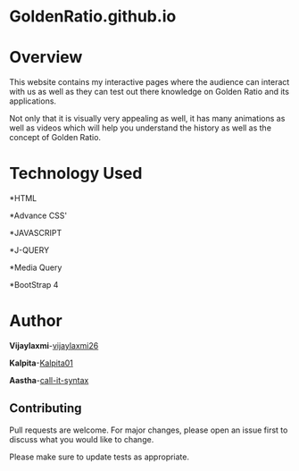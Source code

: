 # GoldenRatio.github.io

# Overview
This website contains my interactive pages where the audience can interact with us as well as they can test out there knowledge on Golden Ratio and its applications.

Not only that it is visually very appealing as well, it has many animations as well as videos which will help you understand the history as well as the concept of Golden Ratio.

# Technology Used

  *HTML
  
  *Advance CSS'
  
  *JAVASCRIPT
  
  *J-QUERY 
  
  *Media Query
  
  *BootStrap 4
  
# Author

**Vijaylaxmi**-[vijaylaxmi26](https://github.com/vijaylaxmi26)

**Kalpita**-[Kalpita01](https://github.com/kalpita01)

**Aastha**-[call-it-syntax](https://github.com/call-it-syntax)

## Contributing

Pull requests are welcome. For major changes, please open an issue first to discuss what you would like to change.

Please make sure to update tests as appropriate.
